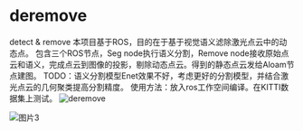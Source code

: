 # deremove
detect & remove
本项目基于ROS，目的在于基于视觉语义滤除激光点云中的动态点。
包含三个ROS节点，Seg node执行语义分割，Remove node接收原始点云和语义，完成点云到图像的投影，剔除动态点云。得到的静态点云发给Aloam节点建图。
TODO：语义分割模型Enet效果不好，考虑更好的分割模型，并结合激光点云的几何聚类提高分割精度。
使用方法：放入ros工作空间编译。在KITTI数据集上测试。
![deremove](https://user-images.githubusercontent.com/42105276/189855013-44142777-d37d-41f8-b9e1-be1d35981d7a.png)

![图片3](https://user-images.githubusercontent.com/42105276/189471492-9e1b5675-ea8e-4e4b-9252-b13b59cfb2c2.png)
